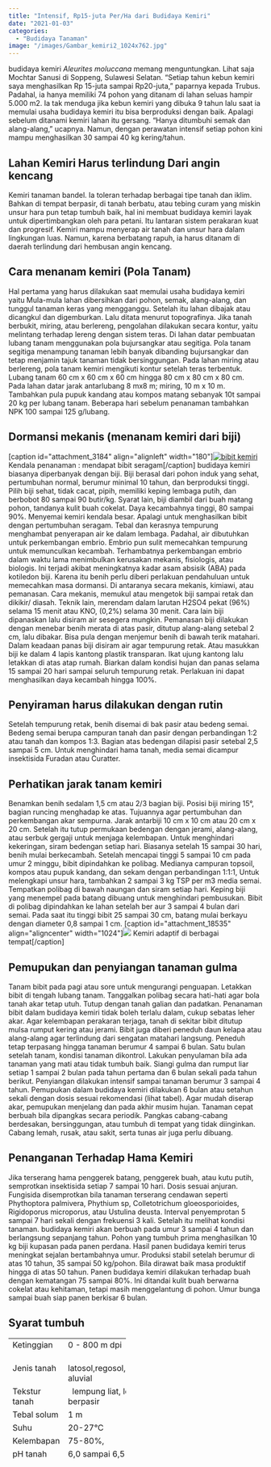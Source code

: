 ```yaml
---
title: "Intensif, Rp15-juta Per/Ha dari Budidaya Kemiri"
date: "2021-01-03"
categories: 
  - "Budidaya Tanaman"
image: "/images/Gambar_kemiri2_1024x762.jpg"
---
```


budidaya kemiri _Aleurites moluccana_ memang menguntungkan. Lihat saja Mochtar Sanusi di Soppeng, Sulawesi Selatan. “Setiap tahun kebun kemiri saya menghasilkan Rp 15-juta sampai Rp20-juta,” paparnya kepada Trubus. Padahal, ia hanya memiliki 74 pohon yang ditanam di lahan seluas hampir 5.000 m2. Ia tak menduga jika kebun kemiri yang dibuka 9 tahun lalu saat ia memulai usaha budidaya kemiri itu bisa berproduksi dengan baik. Apalagi sebelum ditanami kemiri lahan itu gersang. “Hanya ditumbuhi semak dan alang-alang,” ucapnya. Namun, dengan perawatan intensif setiap pohon kini mampu menghasilkan 30 sampai 40 kg kering/tahun.

## Lahan Kemiri Harus terlindung Dari angin kencang

Kemiri tanaman bandel. Ia toleran terhadap berbagai tipe tanah dan iklim. Bahkan di tempat berpasir, di tanah berbatu, atau tebing curam yang miskin unsur hara pun tetap tumbuh baik, hal ini membuat budidaya kemiri layak untuk dipertimbangkan oleh para petani. Itu lantaran sistem perakaran kuat dan progresif. Kemiri mampu menyerap air tanah dan unsur hara dalam lingkungan luas. Namun, karena berbatang rapuh, ia harus ditanam di daerah terlindung dari hembusan angin kencang.

## Cara menanam kemiri (Pola Tanam)

Hal pertama yang harus dilakukan saat memulai usaha budidaya kemiri yaitu Mula-mula lahan dibersihkan dari pohon, semak, alang-alang, dan tunggul tanaman keras yang mengganggu. Setelah itu lahan dibajak atau dicangkul dan digemburkan. Lalu ditata menurut topografinya. Jika tanah berbukit, miring, atau berlereng, pengolahan dilakukan secara kontur, yaitu melintang terhadap lereng dengan sistem teras. Di lahan datar pembuatan lubang tanam menggunakan pola bujursangkar atau segitiga. Pola tanam segitiga menampung tanaman lebih banyak dibanding bujursangkar dan tetap menjamin tajuk tanaman tidak bersinggungan. Pada lahan miring atau berlereng, pola tanam kemiri mengikuti kontur setelah teras terbentuk. Lubang tanam 60 cm x 60 cm x 60 cm hingga 80 cm x 80 cm x 80 cm. Pada lahan datar jarak antarlubang 8 mx8 m; miring, 10 m x 10 m. Tambahkan pula pupuk kandang atau kompos matang sebanyak 10t sampai 20 kg per lubang tanam. Beberapa hari sebelum penanaman tambahkan NPK 100 sampai 125 g/lubang.

## Dormansi mekanis (menanam kemiri dari biji)

\[caption id="attachment\_3184" align="alignleft" width="180"\][![bibit kemiri](/images/Gambar_kemiri_523x768.jpg)](http://localhost/mitra/wp-content/uploads/2021/01/Gambar_kemiri_523x768.jpg) Kendala penanaman : mendapat bibit seragam\[/caption\] budidaya kemiri biasanya diperbanyak dengan biji. Biji berasal dari pohon induk yang sehat, pertumbuhan normal, berumur minimal 10 tahun, dan berproduksi tinggi. Pilih biji sehat, tidak cacat, pipih, memiliki keping lembaga putih, dan berbobot 80 sampai 90 butir/kg. Syarat lain, biji diambil dari buah matang pohon, tandanya kulit buah cokelat. Daya kecambahnya tinggi, 80 sampai 90%. Menyemai kemiri kendala besar. Apalagi untuk menghasilkan bibit dengan pertumbuhan seragam. Tebal dan kerasnya tempurung menghambat penyerapan air ke dalam lembaga. Padahal, air dibutuhkan untuk perkembangan embrio. Embrio pun sulit memecahkan tempurung untuk memunculkan kecambah. Terhambatnya perkembangan embrio dalam waktu lama menimbulkan kerusakan mekanis, fisiologis, atau biologis. Ini terjadi akibat meningkatnya kadar asam absisik (ABA) pada kotiledon biji. Karena itu benih perlu diberi perlakuan pendahuluan untuk memecahkan masa dormansi. Di antaranya secara mekanis, kimiawi, atau pemanasan. Cara mekanis, memukul atau mengetok biji sampai retak dan dikikir/ diasah. Teknik lain, merendam dalam larutan H2SO4 pekat (96%) selama 15 menit atau KNO, (0,2%) selama 30 menit. Cara lain biji dipanaskan lalu disiram air sesegera mungkin. Pemanasan biji dilakukan dengan menebar benih merata di atas pasir, ditutup alang-alang setebal 2 cm, lalu dibakar. Bisa pula dengan menjemur benih di bawah terik matahari. Dalam keadaan panas biji disiram air agar tempurung retak. Atau masukkan biji ke dalam 4 lapis kantong plastik transparan. Ikat ujung kantong lalu letakkan di atas atap rumah. Biarkan dalam kondisi hujan dan panas selama 15 sampai 20 hari sampai seluruh tempurung retak. Perlakuan ini dapat menghasilkan daya kecambah hingga 100%.

## Penyiraman harus dilakukan dengan rutin

Setelah tempurung retak, benih disemai di bak pasir atau bedeng semai. Bedeng semai berupa campuran tanah dan pasir dengan perbandingan 1:2 atau tanah dan kompos 1:3. Bagian atas bedengan dilapisi pasir setebal 2,5 sampai 5 cm. Untuk menghindari hama tanah, media semai dicampur insektisida Furadan atau Curatter.

## Perhatikan jarak tanam kemiri

Benamkan benih sedalam 1,5 cm atau 2/3 bagian biji. Posisi biji miring 15°, bagian runcing menghadap ke atas. Tujuannya agar pertumbuhan dan perkembangan akar sempurna. Jarak antarbiji 10 cm x 10 cm atau 20 cm x 20 cm. Setelah itu tutup permukaan bedengan dengan jerami, alang-alang, atau serbuk gergaji untuk menjaga kelembapan. Untuk menghindari kekeringan, siram bedengan setiap hari. Biasanya setelah 15 sampai 30 hari, benih mulai berkecambah. Setelah mencapai tinggi 5 sampai 10 cm pada umur 2 minggu, bibit dipindahkan ke polibag. Medianya campuran topsoil, kompos atau pupuk kandang, dan sekam dengan perbandingan 1:1:1, Untuk melengkapi unsur hara, tambahkan 2 sampai 3 kg TSP per m3 media semai. Tempatkan polibag di bawah naungan dan siram setiap hari. Keping biji yang menempel pada batang dibuang untuk menghindari pembusukan. Bibit di polibag dipindahkan ke lahan setelah ber aur 3 sampai 4 bulan dari semai. Pada saat itu tinggi bibit 25 sampai 30 cm, batang mulai berkayu dengan diameter 0,8 sampai 1 cm. \[caption id="attachment\_18535" align="aligncenter" width="1024"\]![](/images/budidaya-kemiri--1024x576.jpg) Kemiri adaptif di berbagai tempat\[/caption\]

## Pemupukan dan penyiangan tanaman gulma

Tanam bibit pada pagi atau sore untuk mengurangi penguapan. Letakkan bibit di tengah lubang tanam. Tanggalkan polibag secara hati-hati agar bola tanah akar tetap utuh. Tutup dengan tanah galian dan padatkan. Penanaman bibit dalam budidaya kemiri tidak boleh terlalu dalam, cukup sebatas leher akar. Agar kelembapan perakaran terjaga, tanah di sekitar bibit ditutup mulsa rumput kering atau jerami. Bibit juga diberi peneduh daun kelapa atau alang-alang agar terlindung dari sengatan matahari langsung. Peneduh tetap terpasang hingga tanaman berumur 4 sampai 6 bulan. Satu bulan setelah tanam, kondisi tanaman dikontrol. Lakukan penyulaman bila ada tanaman yang mati atau tidak tumbuh baik. Siangi gulma dan rumput liar setiap 1 sampai 2 bulan pada tahun pertama dan 6 bulan sekali pada tahun berikut. Penyiangan dilakukan intensif sampai tanaman berumur 3 sampai 4 tahun. Pemupukan dalam budidaya kemiri dilakukan 6 bulan atau setahun sekali dengan dosis sesuai rekomendasi (lihat tabel). Agar mudah diserap akar, pemupukan menjelang dan pada akhir musim hujan. Tanaman cepat berbuah bila dipangkas secara periodik. Pangkas cabang-cabang berdesakan, bersinggungan, atau tumbuh di tempat yang tidak diinginkan. Cabang lemah, rusak, atau sakit, serta tunas air juga perlu dibuang.

## Penanganan Terhadap Hama Kemiri

Jika terserang hama penggerek batang, penggerek buah, atau kutu putih, semprotkan insektisida setiap 7 sampai 10 hari. Dosis sesuai anjuran. Fungisida disemprotkan bila tanaman terserang cendawan seperti Phythoptora palmivera, Phythium sp, Colletotrichum gloeosporioides, Rigidoporus microporus, atau Ustulina deusta. Interval penyemprotan 5 sampai 7 hari sekali dengan frekuensi 3 kali. Setelah itu melihat kondisi tanaman. budidaya kemiri akan berbuah pada umur 3 sampai 4 tahun dan berlangsung sepanjang tahun. Pohon yang tumbuh prima menghasilkan 10 kg biji kupasan pada panen perdana. Hasil panen budidaya kemiri terus meningkat sejalan bertambahnya umur. Produksi stabil setelah berumur di atas 10 tahun, 35 sampai 50 kg/pohon. Bila dirawat baik masa produktif hingga di atas 50 tahun. Panen budidaya kemiri dilakukan terhadap buah dengan kematangan 75 sampai 80%. Ini ditandai kulit buah berwarna cokelat atau kehitaman, tetapi masih menggelantung di pohon. Umur bunga sampai buah siap panen berkisar 6 bulan.

## Syarat tumbuh

<table style="width: 233px; height: 244px;"><tbody><tr><td style="width: 85px;">Ketinggian</td><td style="width: 147px;">0 - 800 m dpi</td></tr><tr><td style="width: 85px;">Jenis tanah</td><td style="width: 147px;">&nbsp; latosol,regosol,andosol, aluvial</td></tr><tr><td style="width: 85px;">Tekstur tanah</td><td style="width: 147px;">&nbsp; lempung liat, lempung berpasir</td></tr><tr><td style="width: 85px;">Tebal solum</td><td style="width: 147px;">1 m</td></tr><tr><td style="width: 85px;">Suhu</td><td style="width: 147px;">20-27°C</td></tr><tr><td style="width: 85px;">Kelembapan</td><td style="width: 147px;">75-80%,</td></tr><tr><td style="width: 85px;">pH tanah</td><td style="width: 147px;">6,0 sampai 6,5</td></tr><tr><td style="width: 85px;">Curah hujan</td><td style="width: 147px;">&nbsp; 1.000 sampai 2.500 mm/ tahun</td></tr><tr><td style="width: 85px;">Hari hujan</td><td style="width: 147px;">80 sampai 110 hari/tahun</td></tr><tr><td style="width: 85px;"></td><td style="width: 147px;"></td></tr></tbody></table>
